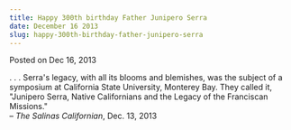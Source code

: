 ```yaml
---
title: Happy 300th birthday Father Junipero Serra
date: December 16 2013
slug: happy-300th-birthday-father-junipero-serra
---
```





<span class="date">Posted on Dec 16, 2013    </span>
<p>. . . Serra&apos;s legacy, with all its blooms and blemishes, was the
subject of a symposium at California State University, Monterey
Bay. They called it, &quot;Junipero Serra, Native Californians and the
Legacy of the Franciscan Missions.&quot;<br>
&#x2013; <em>The Salinas Californian</em>, Dec. 13, 2013</br></p>





